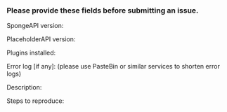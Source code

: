 ### Please provide these fields before submitting an issue.

SpongeAPI version: 

PlaceholderAPI version: 

Plugins installed: 

Error log [if any]: (please use PasteBin or similar services to shorten error logs)

Description: 

Steps to reproduce:
